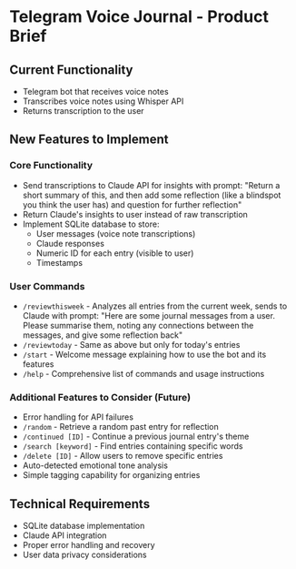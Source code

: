 # Telegram Voice Journal - Product Brief

## Current Functionality
- Telegram bot that receives voice notes
- Transcribes voice notes using Whisper API
- Returns transcription to the user

## New Features to Implement

### Core Functionality
- Send transcriptions to Claude API for insights with prompt: "Return a short summary of this, and then add some reflection (like a blindspot you think the user has) and question for further reflection"
- Return Claude's insights to user instead of raw transcription
- Implement SQLite database to store:
  - User messages (voice note transcriptions)
  - Claude responses
  - Numeric ID for each entry (visible to user)
  - Timestamps

### User Commands
- `/reviewthisweek` - Analyzes all entries from the current week, sends to Claude with prompt: "Here are some journal messages from a user. Please summarise them, noting any connections between the messages, and give some reflection back"
- `/reviewtoday` - Same as above but only for today's entries
- `/start` - Welcome message explaining how to use the bot and its features
- `/help` - Comprehensive list of commands and usage instructions

### Additional Features to Consider (Future)
- Error handling for API failures
- `/random` - Retrieve a random past entry for reflection
- `/continued [ID]` - Continue a previous journal entry's theme
- `/search [keyword]` - Find entries containing specific words
- `/delete [ID]` - Allow users to remove specific entries
- Auto-detected emotional tone analysis
- Simple tagging capability for organizing entries

## Technical Requirements
- SQLite database implementation
- Claude API integration
- Proper error handling and recovery
- User data privacy considerations